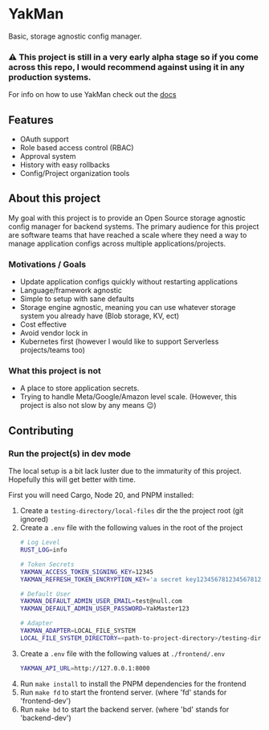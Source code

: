 # YakMan

Basic, storage agnostic config manager.

### ⚠️ This project is still in a very early alpha stage so if you come across this repo, I would recommend against using it in any production systems.

For info on how to use YakMan check out the [docs](./docs/index.md)

## Features

- OAuth support
- Role based access control (RBAC)
- Approval system
- History with easy rollbacks
- Config/Project organization tools


## About this project

My goal with this project is to provide an Open Source storage agnostic config manager for backend systems. The primary audience for this project are software teams that have reached a scale where they need a way to manage application configs across multiple applications/projects.

### Motivations / Goals

- Update application configs quickly without restarting applications
- Language/framework agnostic
- Simple to setup with sane defaults
- Storage engine agnostic, meaning you can use whatever storage system you already have (Blob storage, KV, ect)
- Cost effective
- Avoid vendor lock in
- Kubernetes first (however I would like to support Serverless projects/teams too)

### What this project is not

- A place to store application secrets. 
- Trying to handle Meta/Google/Amazon level scale. (However, this project is also not slow by any means 😉)


## Contributing

### Run the project(s) in dev mode

The local setup is a bit lack luster due to the immaturity of this project.
Hopefully this will get better with time.


First you will need Cargo, Node 20, and PNPM installed:

1. Create a `testing-directory/local-files` dir the the project root (git ignored)
1. Create a `.env` file with the following values in the root of the project
    ```sh
    # Log Level
    RUST_LOG=info

    # Token Secrets
    YAKMAN_ACCESS_TOKEN_SIGNING_KEY=12345
    YAKMAN_REFRESH_TOKEN_ENCRYPTION_KEY='a secret key12345678123456781231'

    # Default User
    YAKMAN_DEFAULT_ADMIN_USER_EMAIL=test@null.com
    YAKMAN_DEFAULT_ADMIN_USER_PASSWORD=YakMaster123

    # Adapter
    YAKMAN_ADAPTER=LOCAL_FILE_SYSTEM
    LOCAL_FILE_SYSTEM_DIRECTORY=<path-to-project-directory>/testing-directory/local-files
    ```
1. Create  a `.env` file with the following values at `./frontend/.env`
   ```sh
   YAKMAN_API_URL=http://127.0.0.1:8000
   ```
1. Run `make install` to install the PNPM dependencies for the frontend
1. Run `make fd` to start the frontend server. (where 'fd' stands for 'frontend-dev')
1. Run `make bd` to start the backend server. (where 'bd' stands for 'backend-dev')
